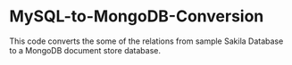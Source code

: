 # MySQL-to-MongoDB-Conversion
This code converts the some of the relations from sample Sakila Database to a MongoDB document store database.
